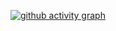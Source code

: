[![github activity graph](https://github-readme-activity-graph.vercel.app/graph?username=ubarrawandrey15&bg_color=0d1117&color=0C04B3&line=0CB304&point=ff9494&area=true&hide_border=true)](https://github.com/ashutosh00710/github-readme-activity-graph)
